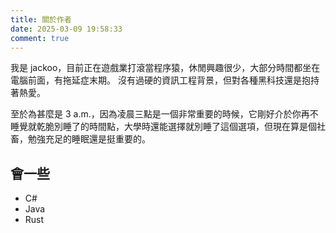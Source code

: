 ```yaml
---
title: 關於作者
date: 2025-03-09 19:58:33
comment: true
---
```


我是 jackoo，目前正在遊戲業打滾當程序猿，休閒興趣很少，大部分時間都坐在電腦前面，有拖延症末期。
沒有過硬的資訊工程背景，但對各種黑科技還是抱持著熱愛。

至於為甚麼是 3 a.m.，因為凌晨三點是一個非常重要的時候，它剛好介於你再不睡覺就乾脆別睡了的時間點，大學時還能選擇就別睡了這個選項，但現在算是個社畜，勉強充足的睡眠還是挺重要的。

## 會一些

- C#
- Java
- Rust
